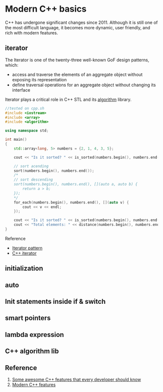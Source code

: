 # Modern C++ basics

C++ has undergone significant changes since 2011. Although it is still one of the most difficult language, it becomes more dynamic, user friendly, and rich with modern features.

## iterator

The Iterator is one of the twenty-three well-known GoF design patterns, which:
- access and traverse the elements of an aggregate object without exposing its representation
- define traversal operations for an aggregate object without changing its interface

Iterator plays a critical role in C++ STL and its [algorithm](http://www.cplusplus.com/reference/algorithm/) library.

```c++
//tested on cpp.sh
#include <iostream>
#include <array>
#include <algorithm>

using namespace std;

int main()
{
    std::array<long, 5> numbers = {2, 1, 4, 3, 5};

    cout << "Is it sorted? " << is_sorted(numbers.begin(), numbers.end()) << endl;

    // sort acending
    sort(numbers.begin(), numbers.end());
    /*
    // sort descending
    sort(numbers.begin(), numbers.end(), [](auto a, auto b) {
        return a > b;
    });
    */    
    for_each(numbers.begin(), numbers.end(), [](auto v) { 
        cout << v << endl; 
    });

    cout << "Is it sorted? " << is_sorted(numbers.begin(), numbers.end()) << endl;
    cout << "Total elements: " << distance(numbers.begin(), numbers.end()) << endl; 
}
```
Reference
- [Iterator pattern](https://en.wikipedia.org/wiki/Iterator_pattern)
- [C++ iterator](http://www.cplusplus.com/reference/iterator/)

## initialization

## auto

## Init statements inside if & switch

## smart pointers

## lambda expression

## C++ algorithm lib

## Reference
1. [Some awesome C++ features that every developer should know](https://www.freecodecamp.org/news/some-awesome-modern-c-features-that-every-developer-should-know-5e3bf6f79a3c/)
2. [Modern C++ features](https://github.com/AnthonyCalandra/modern-cpp-features)
